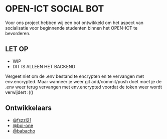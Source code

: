 
# OPEN-ICT SOCIAL BOT


Voor ons project hebben wij een bot ontwikkeld om het aspect van socialisatie voor beginnende studenten binnen het OPEN-ICT te bevorderen.

## LET OP 
- WIP 
- DIT IS ALLEEN HET BACKEND

Vergeet niet om de .env bestand te encrypten en te vervangen met env.encrypted. Maar wanneer je weer git add/commit/push doet moet je de .env weer terug vervangen met env.encrypted voordat de token weer wordt verwijdert :(((

## Ontwikkelaars

- [@fszzl21](https://www.github.com/fszzl21)
- [@boi-one](https://github.com/boi-one)
- [@babacho](https://github.com/babacho)
